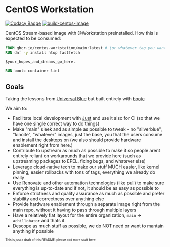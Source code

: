 # CentOS Workstation

[![Codacy Badge](https://app.codacy.com/project/badge/Grade/79d1f4c2595841bd87f2483ffe1b9340)](https://app.codacy.com/gh/centos-workstation/main/dashboard?utm_source=gh&utm_medium=referral&utm_content=&utm_campaign=Badge_grade)
[![build-centos-image](https://github.com/centos-workstation/main/actions/workflows/build.yml/badge.svg)](https://github.com/centos-workstation/main/actions/workflows/build.yml)

CentOS Stream-based image with @Workstation preinstalled. How this is expected to be consumed:

```Dockerfile
FROM ghcr.io/centos-workstation/main:latest # (or whatever tag you want)
RUN dnf -y install htop fastfetch

$your_hopes_and_dreams_go_here.

RUN bootc container lint
```

## Goals

Taking the lessons from [Universal Blue](https://github.com/ublue-os/) but built entirely with [bootc](https://github.com/containers/bootc)

We aim to:

- Facilitate local development with [Just](https://just.systems/) and use it also for CI (so that we have one single correct way to do things)
- Make "main" sleek and as simple as possible to tweak - no "silverblue", "kinoite", "whatever" images, 
just the base, you that the users consume and install the desktops on (we also should provide hardware enablement right from here.)
- Contribute to upstream as much as possible to make it so people arent entirely reliant on workarounds that we provide here (such as upstreaming packages to EPEL, fixing bugs, and whatever else)
- Leverage cloud-native tech to make our stuff MUCH easier, like kernel pinning, easier rollbacks with tons of tags, everything we already do really
- Use [Renovate](https://github.com/apps/renovate) and other automation technologies (like [pull](https://github.com/wei/pull)) to make sure everything is up-to-date and if not, it should be as easy as possible to 
- Enforce strictness and quality assurance as much as possible and prefer stability and correctness over anything else
- Provide hardware enablement through a separate image right from the main repo, without it having to pass through multiple layers
- Have a relatively flat layout for the entire organization, `main` -> `achillobator` and thats it.
- Descope as much stuff as possible, we do NOT need or want to mantain anything if possible

<sub><sup>This is just a draft of this README, please add more stuff here</sup></sub>
